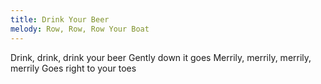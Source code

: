 ```yaml
---
title: Drink Your Beer
melody: Row, Row, Row Your Boat
---
```


Drink, drink, drink your beer
Gently down it goes
Merrily, merrily, merrily, merrily
Goes right to your toes
